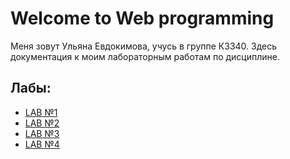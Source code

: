 # Welcome to Web programming 

Меня зовут Ульяна Евдокимова, учусь в группе К3340. Здесь документация к моим лабораторным работам по дисциплине.

## Лабы:

- [LAB №1](lab1)
- [LAB №2](lab2)
- [LAB №3](lab3)
- [LAB №4](lab4)

